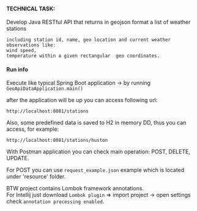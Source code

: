 #### TECHNICAL TASK:

Develop Java RESTful API that returns in geojson format a list of weather stations 

	including station id, name, geo location and current weather observations like:
	wind speed, 
	temperature within a given rectangular  geo coordinates. 
	
	
	
#### Run info

Execute like typical Spring Boot application -> by running `GeoApiDataApplication.main()`

after the application will be up you can access following url:

    http://localhost:8081/stations
    
Also, some predefined data is saved to H2 in memory DD, thus you can access, for example:

    http://localhost:8081/stations/huston
    
With Postman application you can check main operation: POST, DELETE, UPDATE.

For POST you can use `request_example.json` example which is located under 'resource' folder.


BTW project contains Lombok framework annotations.   
For Intellij just download `Lombok plugin` => import project -> open settings check `annotation processing enabled`.
